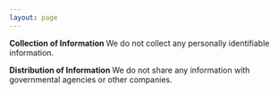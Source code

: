 ```yaml
---
layout: page
---
```


<strong>Collection of Information
</strong>We do not collect any personally identifiable information.

<strong>Distribution of Information
</strong>We do not share any information with governmental agencies or other companies.